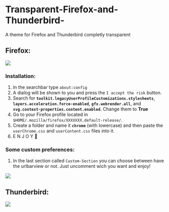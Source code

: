 # Transparent-Firefox-and-Thunderbird-

A theme for Firefox and Thunderbird completly transparent

## Firefox:

![](https://github.com/MiguelRAvila/Transparent-Firefox-and-Thunderbird-/blob/master/Images/Firefox.png)

### Installation:

1. In the searchbar type `about:config`
2. A dialog will be shown to you and press the `I accept the risk` button.
3. Search for **`toolkit.legacyUserProfileCustomizations.stylesheets`**, **`layers.acceleration.force-enabled`**, **`gfx.webrender.all`**, and **`svg.context-properties.content.enabled`**. Change them to **True**
4. Go to your Firefox profile located in `$HOME/.mozilla/firefox/XXXXXXX.default-release/`.
5. Create a folder and name it **`chrome`** (with lowercase) and then paste the `userChrome.css` and `userContent.css` files into it. 
6. E N J O Y 💜
### Some custom preferences:
1. In the last section called `Custom-Section` you can choose between have the urlbarview or not. Just uncomment wich you want and enjoy!

![](https://github.com/MiguelRAvila/Transparent-Firefox-and-Thunderbird-/blob/master/Images/Firefox_1.png)

## Thunderbird:

![](https://github.com/MiguelRAvila/Transparent-Firefox-and-Thunderbird-/blob/master/Images/Thunderbird.png)
